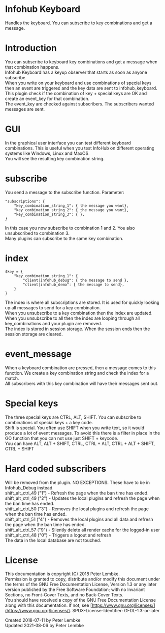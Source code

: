 # Infohub Keyboard

Handles the keyboard. You can subscribe to key combinations and get a message.

# Introduction

You can subscribe to keyboard key combinations and get a message when that combination happens.  
Infohub Keyboard has a keyup observer that starts as soon as anyone subscribe.  
When you write on your keyboard and use combinations of special keys then an event are triggered and the key data are
sent to infohub_keyboard.  
This plugin check if the combination of key + special keys are OK and create an event_key for that combination.  
The event_key are checked against subscribers. The subscribers wanted messages are sent.

# GUI

In the graphical user interface you can test different keyboard combinations. This is useful when you test InfoHub on
different operating systems like Windows, Linux and MaxOS.  
You will see the resulting key combination string.

# subscribe

You send a message to the subscribe function. Parameter:

```
"subscriptions": {
    "key_combination_string_1": { the message you want},
    "key_combination_string_2": { the message you want},
    "key_combination_string_3": { },
}
```

In this case you now subscribe to combination 1 and 2. You also unsubscribed to combination 3.  
Many plugins can subscribe to the same key combination.

# index

```
$key = {
    "key_combination_string_1": {
        "client|infohub_debug": { the message to send },
        "client|infohub_demo": { the message to send},
    }
}
```

The index is where all subscriptions are stored. It is used for quickly looking up all messages to send for a key
combination.  
When you unsubscribe to a key combination then the index are updated.  
When you unsubscribe to all then the index are looping through all key_combinations and your plugin are removed.  
The index is stored in session storage. When the session ends then the session storage are cleared.

# event_message

When a keyboard combination are pressed, then a message comes to this function. We create a key combination string and
check the index for a match.  
All subscribers with this key combination will have their messages sent out.

# Special keys

The three special keys are CTRL, ALT, SHIFT. You can subscribe to combinations of special keys + a key code.  
Shift is special. You often use SHIFT when you write text, so it would produce a lot of event messages. To avoid this
there is a filter in place in the GO function that you can not use just SHIFT + keycode.  
You can have ALT, ALT + SHIFT, CTRL, CTRL + ALT, CTRL + ALT + SHIFT, CTRL + SHIFT

# Hard coded subscribers

Will be removed from the plugin. NO EXCEPTIONS. These have to be in Infohub_Debug instead.  
shift_alt_ctrl_49 ("1") - Refresh the page when the ban time has ended.  
shift_alt_ctrl_49 ("2") - Updates the local plugins and refresh the page when the ban time has ended.  
shift_alt_ctrl_50 ("3") - Removes the local plugins and refresh the page when the ban time has ended.  
shift_alt_ctrl_51 ("4") - Removes the local plugins and all data and refresh the page when the ban time has ended.  
shift_alt_ctrl_57 ("9") - Silently delete all render cache for the logged-in user  
shift_alt_ctrl_48 ("0") - Triggers a logout and refresh  
The data in the local database are not touched.

# License

This documentation is copyright (C) 2018 Peter Lembke.  
Permission is granted to copy, distribute and/or modify this document under the terms of the GNU Free Documentation
License, Version 1.3 or any later version published by the Free Software Foundation; with no Invariant Sections, no
Front-Cover Texts, and no Back-Cover Texts.  
You should have received a copy of the GNU Free Documentation License along with this documentation. If not,
see [https://www.gnu.org/licenses/](https://www.gnu.org/licenses/). SPDX-License-Identifier: GFDL-1.3-or-later

Created 2018-07-11 by Peter Lembke  
Updated 2021-08-06 by Peter Lembke  
